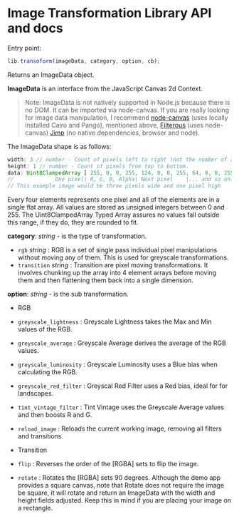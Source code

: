 # Image Transformation Library API and docs

Entry point:
```js
lib.transoform(imageData, category, option, cb);
```

Returns an ImageData object.

**ImageData** is an interface from the JavaScript Canvas 2d Context.

> Note: ImageData is not natively supported in Node.js because there is no DOM. It can be imported via node-canvas. If you are really looking for image data manipulation, I recommend [node-canvas](https://github.com/Automattic/node-canvas) (uses locally installed Cairo and Pango), mentioned above, [Filterous](https://github.com/girliemac/filterous-2) (uses node-canvas) [Jimp](https://github.com/oliver-moran/jimp) (no native dependencies, browser and node).

The ImageData shape is as follows:

```js
width: 3 // number - Count of pixels left to right (not the number of array elements).
height: 1 // number - Count of pixels from top to bottom.
data: Uint8ClampedArray [ 255, 0, 0, 255, 124, 0, 0, 255, 64, 0, 0, 255 ]
//             One pixel| R, G, B, Alpha| Next pixel    |... and so on.
// This example image would be three pixels wide and one pixel high
```
Every four elements represents one pixel and all of the elements are in a single flat array. All values are stored as unsigned integers between 0 and 255. The Uint8ClampedArray Typed Array assures no values fall outside this range, if they do, they are rounded to fit.

**category**: *string* - is the type of transformation.

* ```rgb``` *string* : RGB is a set of single pass individual pixel manipulations without moving any of them. This is used for greyscale transformations.
* ```transition``` *string* : Transition are pixel moving transformations. It involves chunking up the array into 4 element arrays before moving them and then flattening them back into a single dimension.

**option**: *string* - is the sub transformation.
* RGB
 * ```greyscale_lightness``` : Greyscale Lightness takes the Max and Min values of the RGB.
 * ```greyscale_average``` : Greyscale Average derives the average of the RGB values.
 * ```greyscale_luminosity``` : Greyscale Luminosity uses a Blue bias when calculating the RGB.
 * ```greyscale_red_filter``` : Greyscal Red Filter uses a Red bias, ideal for for landscapes.
 * ```tint_vintage_filter``` : Tint Vintage uses the Greyscale Average values and then boosts R and G.  
 * ```reload_image``` : Reloads the current working image, removing all filters and transitions.


* Transition
 * ```flip``` : Reverses the order of the [RGBA] sets to flip the image.
 * ```rotate``` : Rotates the [RGBA] sets 90 degrees. Although the demo app provides a square canvas, note that Rotate does not require the image be square, it will rotate and return an ImageData with the width and height fields adjusted. Keep this in mind if you are placing your image on a rectangle.
